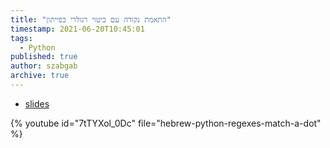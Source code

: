 ```yaml
---
title: "התאמת נקודה עם ביטוי רגולרי בפייתון"
timestamp: 2021-06-20T10:45:01
tags:
  - Python
published: true
author: szabgab
archive: true
---
```



* [slides](https://code-maven.com/slides/python-programming/match-dot)

{% youtube id="7tTYXol_0Dc" file="hebrew-python-regexes-match-a-dot" %}


